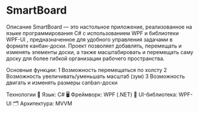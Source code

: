 # SmartBoard

Описание
SmartBoard — это настольное приложение, реализованное на языке программирования C# с использованием WPF и библиотеки WPF-UI , предназначенное для удобного управления задачами в формате канбан-доски.
Проект позволяет добавлять, перемещать и изменять элементы доски, а также масштабировать и перемещать саму доску для более гибкой организации рабочего пространства.

Основные функции:
1 Возможность перемещаться по холсту
2 Возможность увеличивать/уменьшать масштаб (зум)
3 Возможность двигать и изменять размеры canban-доски

Технологии
🧮 Язык: C#
🖥️ Фреймворк: WPF (.NET)
🎨 UI-библиотека: WPF-UI
🗂️ Архитектура: MVVM
